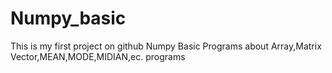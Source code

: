 # Numpy_basic
This is my first project on github
Numpy Basic Programs about Array,Matrix Vector,MEAN,MODE,MIDIAN,ec. programs
